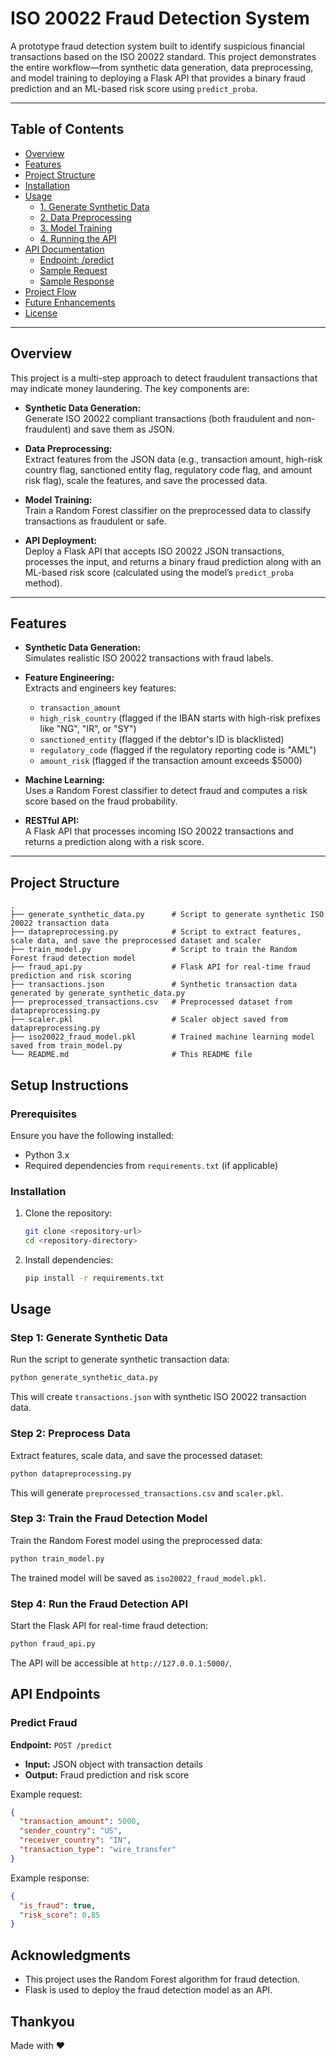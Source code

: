 # ISO 20022 Fraud Detection System

A prototype fraud detection system built to identify suspicious financial transactions based on the ISO 20022 standard. This project demonstrates the entire workflow—from synthetic data generation, data preprocessing, and model training to deploying a Flask API that provides a binary fraud prediction and an ML-based risk score using `predict_proba`.

---

## Table of Contents

- [Overview](#overview)
- [Features](#features)
- [Project Structure](#project-structure)
- [Installation](#installation)
- [Usage](#usage)
  - [1. Generate Synthetic Data](#1-generate-synthetic-data)
  - [2. Data Preprocessing](#2-data-preprocessing)
  - [3. Model Training](#3-model-training)
  - [4. Running the API](#4-running-the-api)
- [API Documentation](#api-documentation)
  - [Endpoint: /predict](#endpoint-predict)
  - [Sample Request](#sample-request)
  - [Sample Response](#sample-response)
- [Project Flow](#project-flow)
- [Future Enhancements](#future-enhancements)
- [License](#license)

---

## Overview

This project is a multi-step approach to detect fraudulent transactions that may indicate money laundering. The key components are:

- **Synthetic Data Generation:**  
  Generate ISO 20022 compliant transactions (both fraudulent and non-fraudulent) and save them as JSON.
  
- **Data Preprocessing:**  
  Extract features from the JSON data (e.g., transaction amount, high-risk country flag, sanctioned entity flag, regulatory code flag, and amount risk flag), scale the features, and save the processed data.
  
- **Model Training:**  
  Train a Random Forest classifier on the preprocessed data to classify transactions as fraudulent or safe.
  
- **API Deployment:**  
  Deploy a Flask API that accepts ISO 20022 JSON transactions, processes the input, and returns a binary fraud prediction along with an ML-based risk score (calculated using the model’s `predict_proba` method).

---

## Features

- **Synthetic Data Generation:**  
  Simulates realistic ISO 20022 transactions with fraud labels.
  
- **Feature Engineering:**  
  Extracts and engineers key features:
  - `transaction_amount`
  - `high_risk_country` (flagged if the IBAN starts with high-risk prefixes like "NG", "IR", or "SY")
  - `sanctioned_entity` (flagged if the debtor's ID is blacklisted)
  - `regulatory_code` (flagged if the regulatory reporting code is "AML")
  - `amount_risk` (flagged if the transaction amount exceeds $5000)
  
- **Machine Learning:**  
  Uses a Random Forest classifier to detect fraud and computes a risk score based on the fraud probability.
  
- **RESTful API:**  
  A Flask API that processes incoming ISO 20022 transactions and returns a prediction along with a risk score.

---

## Project Structure
```
.
├── generate_synthetic_data.py      # Script to generate synthetic ISO 20022 transaction data
├── datapreprocessing.py            # Script to extract features, scale data, and save the preprocessed dataset and scaler
├── train_model.py                  # Script to train the Random Forest fraud detection model
├── fraud_api.py                    # Flask API for real-time fraud prediction and risk scoring
├── transactions.json               # Synthetic transaction data generated by generate_synthetic_data.py
├── preprocessed_transactions.csv   # Preprocessed dataset from datapreprocessing.py
├── scaler.pkl                      # Scaler object saved from datapreprocessing.py
├── iso20022_fraud_model.pkl        # Trained machine learning model saved from train_model.py
└── README.md                       # This README file
```

## Setup Instructions
### Prerequisites
Ensure you have the following installed:
- Python 3.x
- Required dependencies from `requirements.txt` (if applicable)

### Installation
1. Clone the repository:
   ```bash
   git clone <repository-url>
   cd <repository-directory>
   ```
2. Install dependencies:
   ```bash
   pip install -r requirements.txt
   ```

## Usage
### Step 1: Generate Synthetic Data
Run the script to generate synthetic transaction data:
```bash
python generate_synthetic_data.py
```
This will create `transactions.json` with synthetic ISO 20022 transaction data.

### Step 2: Preprocess Data
Extract features, scale data, and save the processed dataset:
```bash
python datapreprocessing.py
```
This will generate `preprocessed_transactions.csv` and `scaler.pkl`.

### Step 3: Train the Fraud Detection Model
Train the Random Forest model using the preprocessed data:
```bash
python train_model.py
```
The trained model will be saved as `iso20022_fraud_model.pkl`.

### Step 4: Run the Fraud Detection API
Start the Flask API for real-time fraud detection:
```bash
python fraud_api.py
```
The API will be accessible at `http://127.0.0.1:5000/`.

## API Endpoints
### Predict Fraud
**Endpoint:** `POST /predict`
- **Input:** JSON object with transaction details
- **Output:** Fraud prediction and risk score

Example request:
```json
{
  "transaction_amount": 5000,
  "sender_country": "US",
  "receiver_country": "IN",
  "transaction_type": "wire_transfer"
}
```

Example response:
```json
{
  "is_fraud": true,
  "risk_score": 0.85
}
```

## Acknowledgments
- This project uses the Random Forest algorithm for fraud detection.
- Flask is used to deploy the fraud detection model as an API.

## Thankyou
Made with ❤

